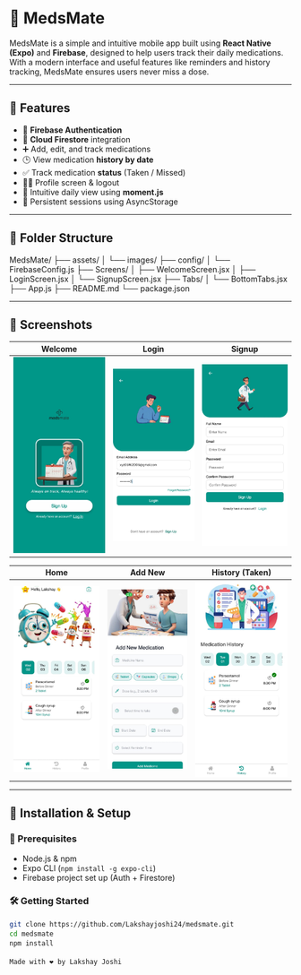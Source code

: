 # 💊 MedsMate

MedsMate is a simple and intuitive mobile app built using **React Native (Expo)** and **Firebase**, designed to help users track their daily medications. With a modern interface and useful features like reminders and history tracking, MedsMate ensures users never miss a dose.

---

## 🚀 Features

- 🔐 **Firebase Authentication**
- 💾 **Cloud Firestore** integration
- ➕ Add, edit, and track medications
- 🕒 View medication **history by date**
- ✅ Track medication **status** (Taken / Missed)
- 🧑‍💻 Profile screen & logout
- 📆 Intuitive daily view using **moment.js**
- 🔁 Persistent sessions using AsyncStorage

---

## 📂 Folder Structure

MedsMate/
├── assets/
│ └── images/
├── config/
│ └── FirebaseConfig.js
├── Screens/
│ ├── WelcomeScreen.jsx
│ ├── LoginScreen.jsx
│ └── SignupScreen.jsx
├── Tabs/
│ └── BottomTabs.jsx
├── App.js
├── README.md
└── package.json


---

## 📸 Screenshots


| Welcome | Login | Signup |
|--------|-------|--------|
| ![](./assets/screenshots/welcome.jpg) | ![](./assets/screenshots/login.jpg) | ![](./assets/screenshots/signup.jpg) |

| Home | Add New | History (Taken) |
|------|---------|-----------------|
| ![](./assets/screenshots/home.jpg) | ![](./assets/screenshots/addnew.jpg) | ![](./assets/screenshots/history.jpg) |

---

## 🔧 Installation & Setup

### 📌 Prerequisites

- Node.js & npm
- Expo CLI (`npm install -g expo-cli`)
- Firebase project set up (Auth + Firestore)

### 🛠️ Getting Started

```bash
git clone https://github.com/Lakshayjoshi24/medsmate.git
cd medsmate
npm install

Made with ❤️ by Lakshay Joshi
